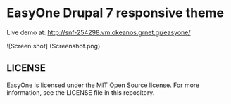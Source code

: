 # EasyOne Drupal 7 responsive theme

Live demo at: http://snf-254298.vm.okeanos.grnet.gr/easyone/

![Screen shot]
(Screenshot.png)

## LICENSE

EasyOne is licensed under the MIT Open Source license. For more information, see the LICENSE file in this repository.